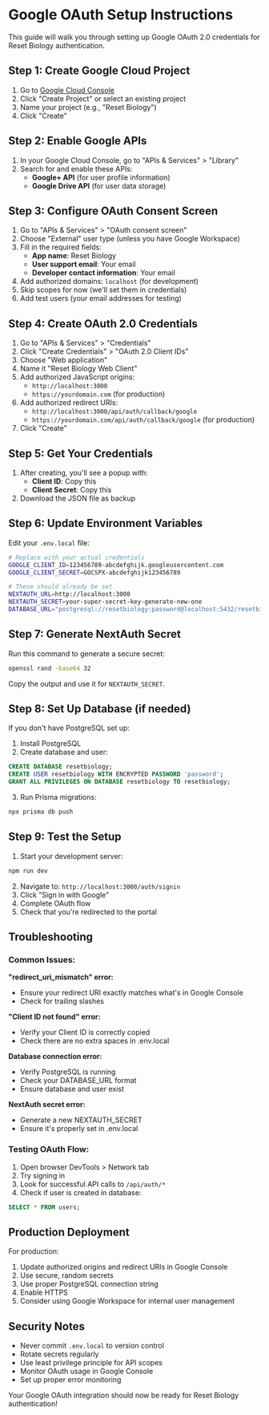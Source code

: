 # Google OAuth Setup Instructions

This guide will walk you through setting up Google OAuth 2.0 credentials for Reset Biology authentication.

## Step 1: Create Google Cloud Project

1. Go to [Google Cloud Console](https://console.cloud.google.com/)
2. Click "Create Project" or select an existing project
3. Name your project (e.g., "Reset Biology")
4. Click "Create"

## Step 2: Enable Google APIs

1. In your Google Cloud Console, go to "APIs & Services" > "Library"
2. Search for and enable these APIs:
   - **Google+ API** (for user profile information)
   - **Google Drive API** (for user data storage)

## Step 3: Configure OAuth Consent Screen

1. Go to "APIs & Services" > "OAuth consent screen"
2. Choose "External" user type (unless you have Google Workspace)
3. Fill in the required fields:
   - **App name**: Reset Biology
   - **User support email**: Your email
   - **Developer contact information**: Your email
4. Add authorized domains: `localhost` (for development)
5. Skip scopes for now (we'll set them in credentials)
6. Add test users (your email addresses for testing)

## Step 4: Create OAuth 2.0 Credentials

1. Go to "APIs & Services" > "Credentials"
2. Click "Create Credentials" > "OAuth 2.0 Client IDs"
3. Choose "Web application"
4. Name it "Reset Biology Web Client"
5. Add authorized JavaScript origins:
   - `http://localhost:3000`
   - `https://yourdomain.com` (for production)
6. Add authorized redirect URIs:
   - `http://localhost:3000/api/auth/callback/google`
   - `https://yourdomain.com/api/auth/callback/google` (for production)
7. Click "Create"

## Step 5: Get Your Credentials

1. After creating, you'll see a popup with:
   - **Client ID**: Copy this
   - **Client Secret**: Copy this
2. Download the JSON file as backup

## Step 6: Update Environment Variables

Edit your `.env.local` file:

```bash
# Replace with your actual credentials
GOOGLE_CLIENT_ID=123456789-abcdefghijk.googleusercontent.com
GOOGLE_CLIENT_SECRET=GOCSPX-abcdefghijk123456789

# These should already be set
NEXTAUTH_URL=http://localhost:3000
NEXTAUTH_SECRET=your-super-secret-key-generate-new-one
DATABASE_URL="postgresql://resetbiology:password@localhost:5432/resetbiology?schema=public"
```

## Step 7: Generate NextAuth Secret

Run this command to generate a secure secret:

```bash
openssl rand -base64 32
```

Copy the output and use it for `NEXTAUTH_SECRET`.

## Step 8: Set Up Database (if needed)

If you don't have PostgreSQL set up:

1. Install PostgreSQL
2. Create database and user:
```sql
CREATE DATABASE resetbiology;
CREATE USER resetbiology WITH ENCRYPTED PASSWORD 'password';
GRANT ALL PRIVILEGES ON DATABASE resetbiology TO resetbiology;
```

3. Run Prisma migrations:
```bash
npx prisma db push
```

## Step 9: Test the Setup

1. Start your development server:
```bash
npm run dev
```

2. Navigate to: `http://localhost:3000/auth/signin`
3. Click "Sign in with Google"
4. Complete OAuth flow
5. Check that you're redirected to the portal

## Troubleshooting

### Common Issues:

**"redirect_uri_mismatch" error:**
- Ensure your redirect URI exactly matches what's in Google Console
- Check for trailing slashes

**"Client ID not found" error:**
- Verify your Client ID is correctly copied
- Check there are no extra spaces in .env.local

**Database connection error:**
- Verify PostgreSQL is running
- Check your DATABASE_URL format
- Ensure database and user exist

**NextAuth secret error:**
- Generate a new NEXTAUTH_SECRET
- Ensure it's properly set in .env.local

### Testing OAuth Flow:

1. Open browser DevTools > Network tab
2. Try signing in
3. Look for successful API calls to `/api/auth/*`
4. Check if user is created in database:
```sql
SELECT * FROM users;
```

## Production Deployment

For production:

1. Update authorized origins and redirect URIs in Google Console
2. Use secure, random secrets
3. Use proper PostgreSQL connection string
4. Enable HTTPS
5. Consider using Google Workspace for internal user management

## Security Notes

- Never commit `.env.local` to version control
- Rotate secrets regularly
- Use least privilege principle for API scopes
- Monitor OAuth usage in Google Console
- Set up proper error monitoring

Your Google OAuth integration should now be ready for Reset Biology authentication!